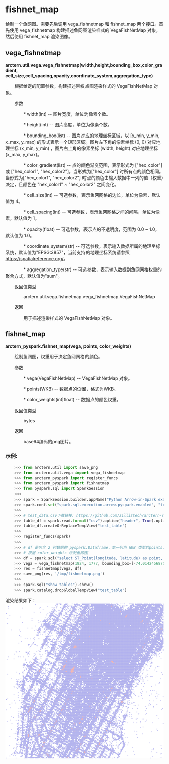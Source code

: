 # fishnet_map

绘制一个鱼网图。需要先后调用 vega_fishnetmap 和 fishnet_map 两个接口。首先使用 vega_fishnetmap 构建描述鱼网图渲染样式的 VegaFishNetMap 对象，然后使用 fishnet_map 渲染图像。

## vega_fishnetmap

**arctern.util.vega.vega_fishnetmap(width,height,bounding_box,color_gradient,
cell_size,cell_spacing,opacity,coordinate_system,aggregation_type)**

&#x2002; &#x2003; 根据给定的配置参数，构建描述带权点图渲染样式的 VegaFishNetMap 对象。

&#x2002; &#x2003; 参数

&#x2002; &#x2003; &#x2002; &#x2003; * width(int) -- 图片宽度，单位为像素个数。

&#x2002; &#x2003; &#x2002; &#x2003; * height(int) -- 图片高度，单位为像素个数。

&#x2002; &#x2003; &#x2002; &#x2003; * bounding_box(list) -- 图片对应的地理坐标区域，以 [x_min, y_min, x_max, y_max] 的形式表示一个矩形区域。图片左下角的像素坐标 (0, 0) 对应地理坐标 (x_min, y_min) ，图片右上角的像素坐标 (width, height) 对应地理坐标 (x_max, y_max)。

&#x2002; &#x2003; &#x2002; &#x2003; * color_gradient(list) -- 点的颜色渐变范围，表示形式为 ["hex_color"] 或 ["hex_color1", "hex_color2"]。当形式为["hex_color"] 时所有点的颜色相同。当形式为["hex_color1", "hex_color2"] 时点的颜色由输入数据中一列的值（权重）决定，且颜色在 "hex_color1" ~ "hex_color2" 之间变化。

&#x2002; &#x2003; &#x2002; &#x2003; * cell_size(int) -- 可选参数，表示鱼网网格的边长，单位为像素，默认值为 4。

&#x2002; &#x2003; &#x2002; &#x2003; * cell_spacing(int) -- 可选参数，表示鱼网网格之间的间隔，单位为像素，默认值为 1。

&#x2002; &#x2003; &#x2002; &#x2003; * opacity(float) -- 可选参数，表示点的不透明度，范围为 0.0 ~ 1.0，默认值为 1.0。

&#x2002; &#x2003; &#x2002; &#x2003; * coordinate_system(str) -- 可选参数，表示输入数据所属的地理坐标系统，默认值为"EPSG:3857"，当前支持的地理坐标系统请参照 <https://spatialreference.org/>。

&#x2002; &#x2003; &#x2002; &#x2003; * aggregation_type(str) -- 可选参数，表示输入数据到鱼网网格权重的聚合方式，默认值为"sum"。


&#x2002; &#x2003; 返回值类型
   
&#x2002; &#x2003; &#x2002; &#x2003; arctern.util.vega.fishnetmap.vega_fishnetmap.VegaFishNetMap


&#x2002; &#x2003; 返回

&#x2002; &#x2003; &#x2002; &#x2003; 用于描述渲染样式的 VegaFishNetMap 对象。



## fishnet_map

**arctern_pyspark.fishnet_map(vega, points, color_weights)**

&#x2002; &#x2003; 绘制鱼网图，权重用于决定鱼网网格的颜色。

&#x2002; &#x2003; 参数

&#x2002; &#x2003; &#x2002; &#x2003; * vega(VegaFishNetMap) -- VegaFishNetMap 对象。

&#x2002; &#x2003; &#x2002; &#x2003; * points(WKB) -- 数据点的位置，格式为WKB。

&#x2002; &#x2003; &#x2002; &#x2003; * color_weights(int|float) -- 数据点的颜色权重。


&#x2002; &#x2003; 返回值类型
   
&#x2002; &#x2003; &#x2002; &#x2003; bytes


&#x2002; &#x2003; 返回

&#x2002; &#x2003; &#x2002; &#x2003; base64编码的png图片。


### 示例:

  ```python
      >>> from arctern.util import save_png
      >>> from arctern.util.vega import vega_fishnetmap
      >>> from arctern_pyspark import register_funcs
      >>> from arctern_pyspark import fishnetmap
      >>> from pyspark.sql import SparkSession
      >>> 
      >>> spark = SparkSession.builder.appName("Python Arrow-in-Spark example").getOrCreate()
      >>> spark.conf.set("spark.sql.execution.arrow.pyspark.enabled", "true")
      >>> 
      >>> # test_data.csv下载链接: https://github.com/zilliztech/arctern-resources/raw/benchmarks/benchmarks/dataset/layer_rendering_test_data/test_data.csv
      >>> table_df = spark.read.format("csv").option("header", True).option("delimiter", ",").schema("longitude double, latitude double, color_weights double, size_weights double, region_boundaries string").load("file:///tmp/test_data.csv").cache()
      >>> table_df.createOrReplaceTempView("test_table")
      >>> 
      >>> register_funcs(spark)
      >>> 
      >>> # df 是包含 2 列数据的 pyspark.Dataframe，第一列为 WKB 类型的points，第二列为权重值
      >>> # 根据 color_weights 绘制鱼网图
      >>> df = spark.sql("select ST_Point(longitude, latitude) as point, color_weights from test_table where ST_Within(ST_Point(longitude, latitude), ST_GeomFromText('POLYGON ((-74.01424568752932 40.72759334104623, -74.01424568752932 40.76721122683304, -73.96056823889673 40.76721122683304, -73.96056823889673 40.72759334104623, -74.01424568752932 40.72759334104623))'))")
      >>> vega = vega_fishnetmap(1824, 1777, bounding_box=[-74.01424568752932, 40.72759334104623, -73.96056823889673, 40.76721122683304], cell_size=10, cell_spacing=2, opacity=1.0, coordinate_system="EPSG:4326")
      >>> res = fishnetmap(vega, df)
      >>> save_png(res, '/tmp/fishnetmap.png')
      >>> 
      >>> spark.sql("show tables").show()
      >>> spark.catalog.dropGlobalTempView("test_table")
   ```

渲染结果如下：
![](../../../../../../../img/render/spark/fishnetmap.png)